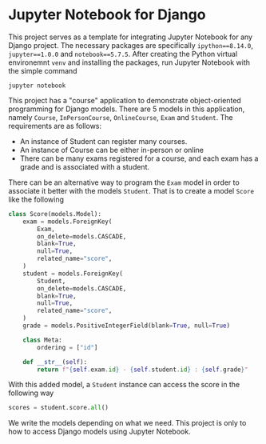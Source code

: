 # Jupyter Notebook for Django

This project serves as a template for integrating Jupyter Notebook 
for any Django project. The necessary packages are specifically 
`ipython==8.14.0`, `jupyter==1.0.0` and `notebook==5.7.5`. After
creating the Python virtual environemnt `venv` and installing the 
packages, run Jupyter Notebook with the simple command
```
jupyter notebook
```

This project has a "course" application to demonstrate 
object-oriented programming for Django models. There are 5 models
in this application, namely `Course`, `InPersonCourse`, 
`OnlineCourse`, `Exam` and `Student`. The requirements are as follows:
- An instance of Student can register many courses.
- An instance of Course can be either in-person or online
- There can be many exams registered for a course, and each exam has
  a grade and is associated with a student. 

There can be an alternative way to program the `Exam` model in order
to associate it better with the models `Student`. That is to create
a model `Score` like the following
```python
class Score(models.Model):
    exam = models.ForeignKey(
        Exam,
        on_delete=models.CASCADE,
        blank=True,
        null=True,
        related_name="score",
    )
    student = models.ForeignKey(
        Student,
        on_delete=models.CASCADE,
        blank=True,
        null=True,
        related_name="score",
    )
    grade = models.PositiveIntegerField(blank=True, null=True)

    class Meta:
        ordering = ["id"]

    def __str__(self):
        return f"{self.exam.id} - {self.student.id} : {self.grade}"
```

With this added model, a `Student` instance can access the score in the
following way
```python
scores = student.score.all()
```

We write the models depending on what we need. This project is only to
how to access Django models using Jupyter Notebook.